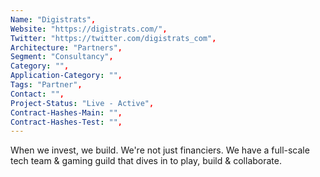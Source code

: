 ```yaml
--- 
Name: "Digistrats", 
Website: "https://digistrats.com/", 
Twitter: "https://twitter.com/digistrats_com", 
Architecture: "Partners",
Segment: "Consultancy",
Category: "",
Application-Category: "",
Tags: "Partner",
Contact: "",
Project-Status: "Live - Active",
Contract-Hashes-Main: "",
Contract-Hashes-Test: "",
--- 
```

<!--lang:en--> 
When we invest, we build. We're not just financiers. We have a full-scale tech team & gaming guild that dives in to play, build & collaborate.
<!--lang:es--] 
Cuando invertimos, construimos. No somos sólo financieros. Tenemos un equipo de tecnología y un gremio de juegos a gran escala que se sumergen para jugar, construir y colaborar.
<!--lang:de--] 
Wenn wir investieren, bauen wir. Wir sind nicht nur Finanziers. Wir haben ein umfassendes Tech-Team und eine Gaming-Gilde, die sich einmischt, um zu spielen, zu bauen und zusammenzuarbeiten.
<!--lang:fr--] 
Lorsque nous investissons, nous construisons. Nous ne sommes pas que des financiers. Nous avons une équipe technique complète et une guilde de jeu qui plongent pour jouer, construire et collaborer.
<!--lang:pl--] 
Kiedy inwestujemy, budujemy. Nie jesteśmy tylko finansistami. Mamy pełnowymiarową gildię technologiczną i gildię graczy, która zanurza się, aby grać, budować i współpracować.
<!--lang:uk--] 
Коли ми інвестуємо, ми будуємо. Ми не просто фінансисти. У нас є повномасштабна технічна команда та ігрова гільдія, яка занурюється в гру, створення та співпрацю.
[!--lang:*--> 
